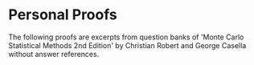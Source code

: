 # Personal Proofs

The following proofs are excerpts from question banks of 'Monte Carlo Statistical Methods 2nd Edition' by Christian Robert and George Casella without answer references.

